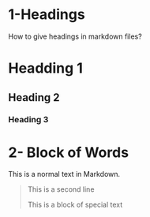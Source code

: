 # 1-Headings
How to give headings in markdown files?

# Headding 1
## Heading 2
### Heading 3


# 2- Block of Words
This is a normal text in Markdown.
> This is a second line 
>
>This is a block of special text
